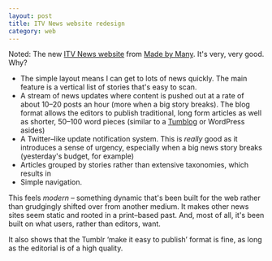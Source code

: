 ```yaml
---
layout: post
title: ITV News website redesign
category: web
---
```


Noted: The new [ITV News website](http://www.itv.com/news/) from [Made by Many](http://madebymany.com/blog/rolling-out-real-time-digital-news-at-itv). It's very, very good. Why?

- The simple layout means I can get to lots of news quickly. The main feature is a vertical list of stories that's easy to scan.
- A stream of news updates where content is pushed out at a rate of about 10–20 posts an hour (more when a big story breaks). The blog format allows the editors to publish traditional, long form articles as well as shorter, 50–100 word pieces (similar to a [Tumblog](http://tumblr.com) or WordPress asides)
- A Twitter–like update notification system. This is _really_ good as it introduces a sense of urgency, especially when a big news story breaks (yesterday's budget, for example)
- Articles grouped by stories rather than extensive taxonomies, which results in
- Simple navigation.


This feels _modern_ – something dynamic that's been built for the web rather than grudgingly shifted over from another medium. It makes other news sites seem static and rooted in a print–based past. And, most of all, it's been built on what users, rather than editors, want.

It also shows that the Tumblr ‘make it easy to publish’ format is fine, as long as the editorial is of a high quality.
